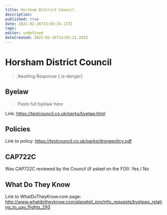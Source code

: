 ```yaml
---
title: Horsham District Council
description: 
published: true
date: 2021-02-16T13:02:24.137Z
tags: 
editor: undefined
dateCreated: 2021-02-16T13:02:21.263Z
---
```


# Horsham District Council
>  Awaiting Response
> {.is-danger}

## Byelaw
> Paste full byelaw here

Link:
https://testcouncil.co.uk/parks/byelaw.html

## Policies
Link to policy:
https://testcouncil.co.uk/parks/dronepolicy.pdf

## CAP722C

Was CAP722C reviewed by the Council (if asked on the FOI): Yes / No

## What Do They Know

Link to WhatDoTheyKnow.com page:
http://www.whatdotheyknow.com/alaveteli_pro/info_requests/byelaws_relating_to_uav_flights_293

